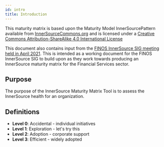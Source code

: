 ```yaml
---
id: intro
title: Introduction
---
```


This maturity matrix is based upon the Maturity Model InnerSourcePattern
available from [InnerSourceCommons.org](https://InnerSourceCommons.org) and is
licensed under a
[Creative Commons Attribution-ShareAlike 4.0 International License](https://patterns.innersourcecommons.org/p/maturity-model)

This document also contains input from the
[FINOS InnerSource SIG meeting held in April 2021](https://github.com/finos/InnerSource/issues/10).
This is intended as a working document for the FINOS InnerSource SIG to build
upon as they work towards producing an InnerSource maturity matrix for the
Financial Services sector.

## Purpose

The purpose of the InnerSource Maturity Matrix Tool is to assess the InnerSource
health for an organization.

## Definitions

- **Level 0**: Accidental - individual initiatives
- **Level 1**: Exploration - let's try this
- **Level 2**: Adoption - corporate support
- **Level 3**: Efficient - widely adopted
